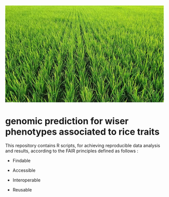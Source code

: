 [<img src="img/rice.jpg" width="600"/>]()

# genomic prediction for wiser phenotypes associated to rice traits

This repository contains R scripts, for achieving reproducible data analysis and results, according to the FAIR principles defined as follows :

* Findable

* Accessible

* Interoperable

* Reusable